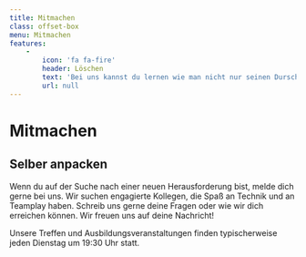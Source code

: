 ```yaml
---
title: Mitmachen
class: offset-box
menu: Mitmachen
features:
    -
        icon: 'fa fa-fire'
        header: Löschen
        text: 'Bei uns kannst du lernen wie man nicht nur seinen Durscht löscht'
        url: null
---
```


# Mitmachen
## Selber anpacken

Wenn du auf der Suche nach einer neuen Herausforderung bist, melde dich gerne bei uns. Wir suchen engagierte Kollegen, die Spaß an Technik und an Teamplay haben. Schreib uns gerne deine Fragen oder wie wir dich erreichen können. Wir freuen uns auf deine Nachricht!

Unsere Treffen und Ausbildungsveranstaltungen finden typischerweise jeden Dienstag um 19:30 Uhr statt.
